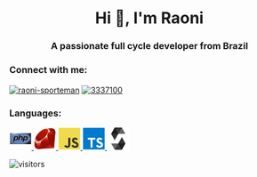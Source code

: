 <h1 align="center">Hi 👋, I'm Raoni</h1>
<h3 align="center">A passionate full cycle developer from Brazil</h3>

<h3 align="left">Connect with me:</h3>
<p align="left">
<a href="https://linkedin.com/in/raoni-sporteman" target="blank"><img align="center" src="https://raw.githubusercontent.com/rahuldkjain/github-profile-readme-generator/master/src/images/icons/Social/linked-in-alt.svg" alt="raoni-sporteman" height="30" width="40" /></a>
<a href="https://stackoverflow.com/users/3337100" target="blank"><img align="center" src="https://raw.githubusercontent.com/rahuldkjain/github-profile-readme-generator/master/src/images/icons/Social/stack-overflow.svg" alt="3337100" height="30" width="40" /></a>
</p>

<h3 align="left">Languages:</h3>
<p align="left">
    <a href="https://www.php.net" target="_blank" rel="noreferrer"> 
        <img src="https://raw.githubusercontent.com/devicons/devicon/master/icons/php/php-original.svg" alt="php" width="40" height="40"/>
    </a>
    <a href="https://www.ruby-lang.org/en/" target="_blank" rel="noreferrer"> 
        <img src="https://raw.githubusercontent.com/devicons/devicon/master/icons/ruby/ruby-original.svg" alt="ruby" width="40" height="40"/> 
    </a>
    <a href="https://developer.mozilla.org/en-US/docs/Web/JavaScript" target="_blank" rel="noreferrer"> 
        <img src="https://raw.githubusercontent.com/devicons/devicon/master/icons/javascript/javascript-original.svg" alt="javascript" width="40" height="40"/> 
    </a>
    <a href="https://www.typescriptlang.org/" target="_blank" rel="noreferrer"> 
        <img src="https://raw.githubusercontent.com/devicons/devicon/master/icons/typescript/typescript-original.svg" alt="typescript" width="40" height="40"/> 
    </a>
    <a href="https://www.soliditylang.org/" target="_blank" rel="noreferrer"> 
        <img src="https://raw.githubusercontent.com/devicons/devicon/master/icons/solidity/solidity-original.svg" alt="solidity" width="40" height="40"/> 
    </a>
</p>

![visitors](https://visitor-badge.glitch.me/badge?page_id=rsporteman&left_color=gray&right_color=yellow)
